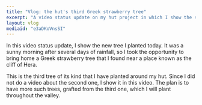 ```yaml
---
title: "Vlog: the hut's third Greek strawberry tree"
excerpt: "A video status update on my hut project in which I show the second and third Greek strawberry trees I have planted here."
layout: vlog
mediaid: "e3aDKoVnsSI"
---
```


In this video status update, I show the new tree I planted today. It
was a sunny morning after several days of rainfall, so I took the
opportunity to bring home a Greek strawberry tree that I found near a
place known as the cliff of Hera.

This is the third tree of its kind that I have planted around my hut.
Since I did not do a video about the second one, I show it in this
video. The plan is to have more such trees, grafted from the third
one, which I will plant throughout the valley.
